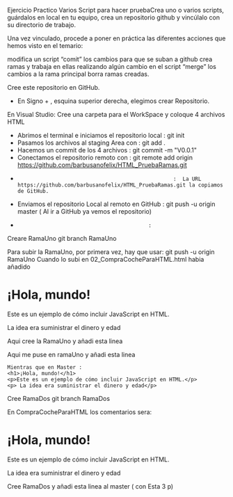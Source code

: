 Ejercicio Practico
Varios Script para hacer pruebaCrea uno o varios scripts, guárdalos en local en tu equipo, crea un repositorio github y vincúlalo con su directorio de trabajo.

Una vez vinculado, procede a poner en práctica las diferentes acciones que hemos visto en el temario:

modifica un script 
“comit” los cambios para que se suban a github
crea ramas y trabaja en ellas realizando algún cambio en el script
“merge” los cambios a la rama principal
borra ramas creadas.

Cree este repositorio en GitHub.
* En Signo + , esquina superior derecha, elegimos crear Repositorio.

En Visual Studio: Cree una carpeta para el WorkSpace y coloque 4 archivos HTML
* Abrimos el terminal e iniciamos el repositorio local  :  git init
* Pasamos los archivos al staging Area con              :  git add .
* Hacemos un commit de los 4 archivos                   :  git commit -m "V0.0.1"
* Conectamos el repositorio remoto con                  :  git remote add origin https://github.com/barbusanofelix/HTML_PruebaRamas.git
*                                                       :  La URL https://github.com/barbusanofelix/HTML_PruebaRamas.git la copiamos de GitHub.
* Enviamos el repositorio Local al remoto en GitHub     :  git push -u origin master         ( Al ir a GitHub ya vemos el repositorio)
*                                               : 

Creare RamaUno 
git branch RamaUno 

Para subir la RamaUno, por primera vez, hay que usar:
git push -u origin RamaUno
Cuando lo subi en 02_CompraCocheParaHTML.html habia añadido 
<h1>¡Hola, mundo!</h1>
    <p>Este es un ejemplo de cómo incluir JavaScript en HTML.</p>
    <p> La idea era suministrar el dinero y edad</p>
    <p> Aqui cree la RamaUno y añadi esta linea</p>
    <p>Aqui me puse en ramaUno y añadi esta linea</p> 

    Mientras que en Master :
    <h1>¡Hola, mundo!</h1>
    <p>Este es un ejemplo de cómo incluir JavaScript en HTML.</p>
    <p> La idea era suministrar el dinero y edad</p>


Cree RamaDos
git branch RamaDos

 En CompraCocheParaHTML los comentarios sera:
   <h1>¡Hola, mundo!</h1>
    <p>Este es un ejemplo de cómo incluir JavaScript en HTML.</p>
    <p> La idea era suministrar el dinero y edad</p>
    <p> Cree RamaDos y añadi esta linea al master ( con Esta 3 p) </p>


